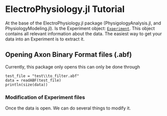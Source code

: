 # ElectroPhysiology.jl Tutorial

At the base of the ElectroPhysiology.jl package (PhysigologyAnalysis.jl, and PhysiologyModeling.jl). Is the Experiment object: [`Experiment`](@ref). This object contains all relevant information about the data. The easiest way to get your data into an Experiment is to extract it. 


## Opening Axon Binary Format files (.abf)
Currently, this package only opens this can only be done through 

```@example
test_file = "test\\to_filter.abf"
data = readABF(test_file)
println(size(data))

```

### Modification of Experiment files
Once the data is open. We can do several things to modify it. 